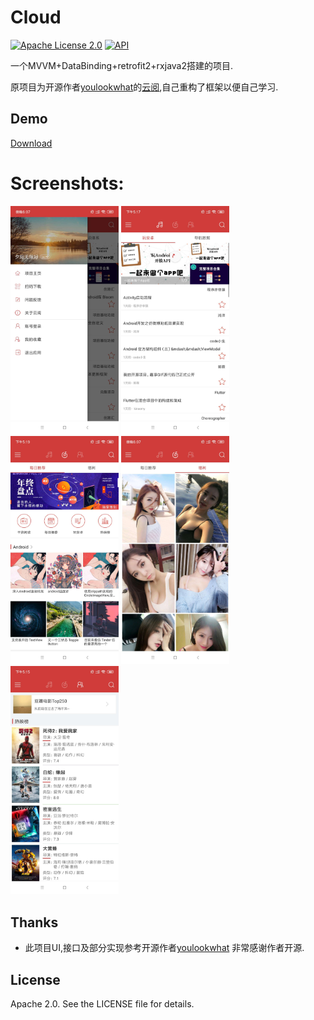# Cloud

[![Apache License 2.0][1]][2]
[![API][3]][4]

一个MVVM+DataBinding+retrofit2+rxjava2搭建的项目.

原项目为开源作者[youlookwhat][2]的[云阅][1],自己重构了框架以便自己学习.

## Demo
[Download](https://github.com/SoarY/Cloud/blob/master/file/cloud.apk?raw=true)

# Screenshots:
<img width="173" height=“274” src="https://github.com/SoarY/Cloud/blob/master/file/img_01.jpg?raw=true"/>
<img width="173" height=“274” src="https://github.com/SoarY/Cloud/blob/master/file/img_02.jpg?raw=true"/>
<img width="173" height=“274” src="https://github.com/SoarY/Cloud/blob/master/file/img_03.jpg?raw=true"/>
<img width="173" height=“274” src="https://github.com/SoarY/Cloud/blob/master/file/img_04.jpg?raw=true"/>
<img width="173" height=“274” src="https://github.com/SoarY/Cloud/blob/master/file/img_05.jpg?raw=true"/>

## Thanks
 - 此项目UI,接口及部分实现参考开源作者[youlookwhat][1]
   非常感谢作者开源.
   
## License

Apache 2.0. See the LICENSE file for details.


[1]:https://img.shields.io/:license-apache-blue.svg
[2]:https://www.apache.org/licenses/LICENSE-2.0.html
[3]:https://img.shields.io/badge/API-19%2B-red.svg?style=flat
[4]:https://android-arsenal.com/api?level=14

[10]:https://github.com/youlookwhat/CloudReader
[11]:https://github.com/youlookwhat

